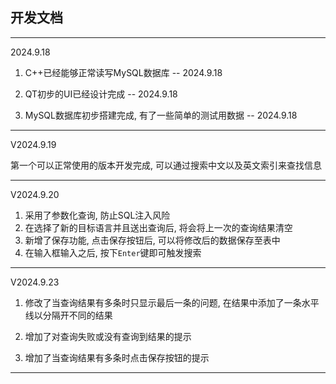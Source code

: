 ## 开发文档

--- 

2024.9.18 

1. C++已经能够正常读写MySQL数据库 -- 2024.9.18 

2. QT初步的UI已经设计完成 -- 2024.9.18 

3. MySQL数据库初步搭建完成, 有了一些简单的测试用数据 -- 2024.9.18 

--- 

V2024.9.19 

第一个可以正常使用的版本开发完成, 可以通过搜索中文以及英文索引来查找信息 

--- 

V2024.9.20 

1. 采用了参数化查询, 防止SQL注入风险 
2. 在选择了新的目标语言并且送出查询后, 将会将上一次的查询结果清空 
3. 新增了保存功能, 点击保存按钮后, 可以将修改后的数据保存至表中 
4. 在输入框输入之后, 按下`Enter`键即可触发搜索 

--- 

V2024.9.23 

1. 修改了当查询结果有多条时只显示最后一条的问题, 在结果中添加了一条水平线以分隔开不同的结果 

2. 增加了对查询失败或没有查询到结果的提示 

3. 增加了当查询结果有多条时点击保存按钮的提示 

--- 


